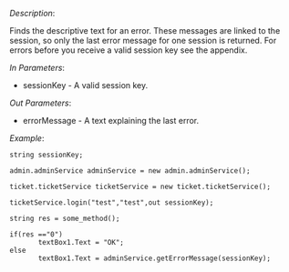 <properties date="2016-06-24"
SortOrder="182"
/>

*Description*:

Finds the descriptive text for an error. These messages are linked to the session, so only the last error message for one session is returned. For errors before you receive a valid session key see the appendix.

 

*In Parameters*:

* sessionKey            - A valid session key.

 

*Out Parameters*:

* errorMessage         - A text explaining the last error.

 

*Example*:
```
string sessionKey;

admin.adminService adminService = new admin.adminService();

ticket.ticketService ticketService = new ticket.ticketService();

ticketService.login("test","test",out sessionKey);

string res = some_method();

if(res =="0")
       textBox1.Text = "OK";
else
       textBox1.Text = adminService.getErrorMessage(sessionKey);
```
